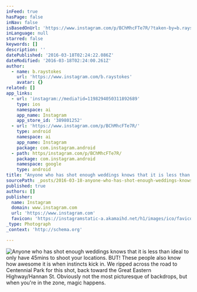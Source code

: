 ```yaml
---
inFeed: true
hasPage: false
inNav: false
isBasedOnUrl: 'https://www.instagram.com/p/BChMhcFTe7R/?taken-by=b.raystokes'
inLanguage: null
starred: false
keywords: []
description: ''
datePublished: '2016-03-18T02:24:22.086Z'
dateModified: '2016-03-18T02:24:00.261Z'
author:
  - name: b.raystokes
    url: 'https://www.instagram.com/b.raystokes'
    avatar: {}
related: []
app_links:
  - url: 'instagram://media?id=1198294050311892689'
    type: ios
    namespace: ai
    app_name: Instagram
    app_store_id: '389801252'
  - url: 'https://www.instagram.com/p/BChMhcFTe7R/'
    type: android
    namespace: ai
    app_name: Instagram
    package: com.instagram.android
  - path: https/instagram.com/p/BChMhcFTe7R/
    package: com.instagram.android
    namespace: google
    type: android
title: "Anyone who has shot enough weddings knows that it is less than ideal to only have 45mins to shoot your locations. BUT! These people also know how awesome it is when instincts kick in. We ripped across the road to Centennial Park for this shot, back toward the Great Eastern Highway/Hannan St. Obviously not the most picturesque of backdrops, but when you're in the zone, magic happens. Brent and Candice were sooo chill with everything. They were a great couple to shoot, and we had a heap of laughs together, and I always love being privileged enough to share such special days with people. P.S. Having a stunning couple to shoot helps A LOT too haha. @welovekb"
sourcePath: _posts/2016-03-18-anyone-who-has-shot-enough-weddings-knows-that-it-is-less-th.md
published: true
authors: []
publisher:
  name: Instagram
  domain: www.instagram.com
  url: 'https://www.instagram.com'
  favicon: 'https://instagramstatic-a.akamaihd.net/h1/images/ico/favicon.ico/7cdab0872b15.ico'
_type: Photograph
_context: 'http://schema.org'

---
```

![Anyone who has shot enough weddings knows that it is less than ideal to only have 45mins to shoot your locations. BUT! These people also know how awesome it is when instincts kick in. We ripped across the road to Centennial Park for this shot, back toward the Great Eastern Highway/Hannan St. Obviously not the most picturesque of backdrops, but when you're in the zone, magic happens. ](https://s3-us-west-2.amazonaws.com/the-grid-img/p/1f1062577557b29b95988ad1311ba14e53e3d239.jpg)